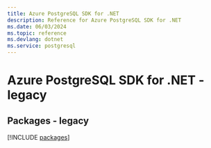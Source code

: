 ```yaml
---
title: Azure PostgreSQL SDK for .NET
description: Reference for Azure PostgreSQL SDK for .NET
ms.date: 06/03/2024
ms.topic: reference
ms.devlang: dotnet
ms.service: postgresql
---
```

# Azure PostgreSQL SDK for .NET - legacy
## Packages - legacy
[!INCLUDE [packages](postgresql-index.md)]